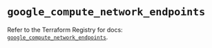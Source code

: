 # `google_compute_network_endpoints`

Refer to the Terraform Registry for docs: [`google_compute_network_endpoints`](https://registry.terraform.io/providers/hashicorp/google/6.8.0/docs/resources/compute_network_endpoints).
